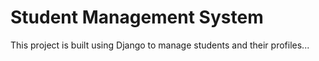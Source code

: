 # Student Management System

This project is built using Django to manage students and their profiles...
